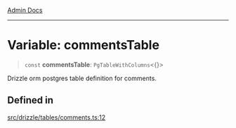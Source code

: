 [Admin Docs](/)

***

# Variable: commentsTable

> `const` **commentsTable**: `PgTableWithColumns`\<\{\}\>

Drizzle orm postgres table definition for comments.

## Defined in

[src/drizzle/tables/comments.ts:12](https://github.com/NishantSinghhhhh/talawa-api/blob/ff0f1d6ae21d3428519b64e42fe3bfdff573cb6e/src/drizzle/tables/comments.ts#L12)

